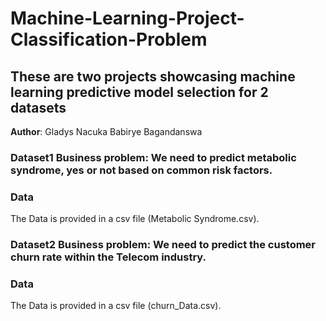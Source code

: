 # Machine-Learning-Project-Classification-Problem
## These are two projects showcasing machine learning predictive model selection for 2 datasets

**Author**: Gladys Nacuka Babirye Bagandanswa

### Dataset1 Business problem: We need to predict metabolic syndrome, yes or not based on common risk factors.

### Data
The Data is provided in a csv file (Metabolic Syndrome.csv).

### Dataset2 Business problem: We need to predict the customer churn rate within the Telecom industry.

### Data
The Data is provided in a csv file (churn_Data.csv).
